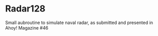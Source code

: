# Radar128
Small aubroutine to simulate naval radar, as submitted and presented in Ahoy! Magazine #46
